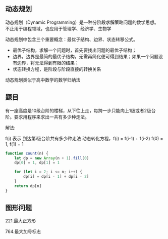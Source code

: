
## 动态规划

动态规划（Dynamic Programming）是一种分阶段求解策略问题的数学思想。
不止用于编程领域，也应用于管理学、经济学、生物学

动态规划中包含三个重要概念：最优子结构、边界、状态转移公式。

- 最优子结构，求解一个问题时，首先要找出问题的最优子结构；
- 边界，边界是最简的最优子结构，无需再简化便可得到结果；如果一个问题没有边界，将无法得到有限的结果；
- 状态转换方程，是阶段与阶段直接的转换关系

动态规划类似于高中数学的数学归纳法

## 题目

有一座高度是10级台阶的楼梯，从下往上走，每跨一步只能向上1级或者2级台阶。要求用程序来求出一共有多少种走法。

解法:

f(i) 表示 到达第i级台阶共有多少种走法
动态转化方程，f(i) = f(i-1) + f(i-2)
f(0) = 1, f(1) = 1

```javascript
function count(n) {
    let dp = new Array(n + 1).fill(0)
    dp[0] = 1, dp[1] = 1

    for (let i = 2; i <= n; i++) {
        dp[i] = dp[i - 1] + dp[i - 2]
    }
    return dp[n]
}
```

## 图形问题

221.最大正方形

764.最大加号标志
